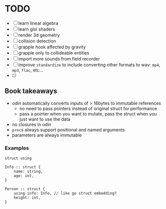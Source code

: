 # TODO

- [ ] learn linear algebra
- [ ] learn glsl shaders
- [ ] render 3d geometry
- [ ] collision detection
- [ ] grapple hook affected by gravity
- [ ] grapple only to collideable entities
- [ ] import more sounds from field recorder
- [ ] improve `standardize` to include converting other formats to wav: `mp4`, `mp3`, `flac`, etc...
- [ ] 

## Book takeaways

- odin automatically converts inputs of > 16bytes to immutable references
    - no need to pass pointers instead of original struct for performance
    - pass a pointer when you want to mutate, pass the struct when you just want to use the data
- no closures in odin
- `proc`s always support positional and named arguments
- parameters are always immutable

### Examples

`struct using`

```odin
Info :: struct {
    name: string,
    age: int,
}

Person :: struct {
    using info: Info, // like go struct embedding?
    height: int,
}
```
